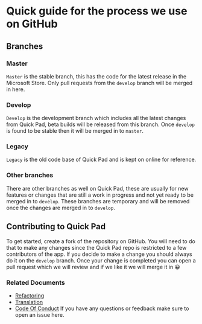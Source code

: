 # Quick guide for the process we use on GitHub

## Branches
### Master
`Master` is the stable branch, this has the code for the latest release in the Microsoft Store. Only pull requests from the `develop` branch will be merged in here.

### Develop
`Develop` is the development branch which includes all the latest changes from Quick Pad, beta builds will be released from this branch. Once `develop` is found to be stable then it will be merged in to `master`.

### Legacy
`Legacy` is the old code base of Quick Pad and is kept on online for reference.

### Other branches
There are other branches as well on Quick Pad, these are usually for new features or changes that are still a work in progress and not yet ready to be merged in to `develop`. These branches are temporary and will be removed once the changes are merged in to `develop`.


## Contributing to Quick Pad

To get started, create a fork of the repository on GitHub. You will need to do that to make any changes since the Quick Pad repo is restricted to a few contributors of the app. If you decide to make a change you should always do it on the `develop` branch. Once your change is completed you can open a pull request which we will review and if we like it we will merge it in 😀

### Related Documents
* [Refactoring](../docs/REFACTOR.md)
* [Translation](../docs/TRANSLATOR.md)
* [Code Of Conduct](../docs/CODE_OF_CONDUCT.md)
If you have any questions or feedback make sure to open an issue here.
